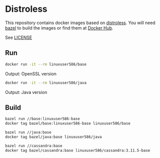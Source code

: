# Distroless

This repository contains docker images based on [distroless](https://github.com/GoogleContainerTools/distroless/).
You will need [bazel](https://bazel.build/) to build the images or find them at [Docker Hub](https://hub.docker.com/).

See [LICENSE](https://github.com/linuxuser586/distroless/blob/master/LICENSE)

## Run

```sh
docker run -it --rm linuxuser586/base
```

Output: OpenSSL version

```sh
docker run -it --rm linuxuser586/java
```

Output: Java version

## Build

```sh
bazel run //base:linuxuser586-base
docker tag bazel/base:linuxuser586-base linuxuser586/base
```

```sh
bazel run //java:base
docker tag bazel/java:base linuxuser586/java
```

```sh
bazel run //cassandra:base
docker tag bazel/cassandra:base linuxuser586/cassandra:3.11.5-base
```
